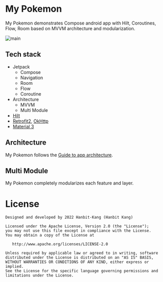 # My Pokemon

My Pokemon demonstrates Compose android app with Hilt, Coroutines, Flow, Room based on MVVM architecture and modularization.

![main](https://user-images.githubusercontent.com/58168528/209945189-6fe412e8-221f-46c3-8aea-ad52ec4aa16a.png)

## Tech stack
- Jetpack
  - Compose
  - Navigation
  - Room
  - Flow
  - Coroutine
- Architecture
  - MVVM
  - Multi Module
- [Hilt](https://dagger.dev/hilt/)
- [Retrofit2](https://github.com/square/retrofit), [OkHttp](https://square.github.io/okhttp/)
- [Material 3](https://m3.material.io/)

## Architecture
My Pokemon follows the [Guide to app architecture](https://developer.android.com/topic/architecture).

## Multi Module
My Pokemon completely modularizes each feature and layer.

# License
```
Designed and developed by 2022 Hanbit-Kang (Hanbit Kang)

Licensed under the Apache License, Version 2.0 (the "License");
you may not use this file except in compliance with the License.
You may obtain a copy of the License at

   http://www.apache.org/licenses/LICENSE-2.0

Unless required by applicable law or agreed to in writing, software
distributed under the License is distributed on an "AS IS" BASIS,
WITHOUT WARRANTIES OR CONDITIONS OF ANY KIND, either express or implied.
See the License for the specific language governing permissions and
limitations under the License.
```
